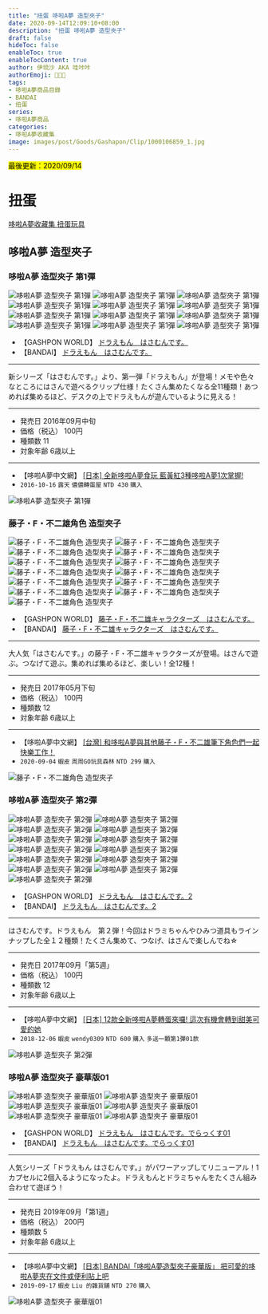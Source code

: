 ```yaml
---
title: "扭蛋 哆啦A夢 造型夾子"
date: 2020-09-14T12:09:10+08:00
description: "扭蛋 哆啦A夢 造型夾子"
draft: false
hideToc: false
enableToc: true
enableTocContent: true
author: 伊琉沙 AKA 哇咔咔
authorEmoji: 👩🏿‍🚀
tags: 
- 哆啦A夢商品目錄
- BANDAI
- 扭蛋
series:
- 哆啦A夢商品
categories:
- 哆啦A夢收藏集
image: images/post/Goods/Gashapon/Clip/1000106859_1.jpg
---
```

<mark>最後更新：2020/09/14</mark>

# 扭蛋
[哆啦A夢收藏集 扭蛋玩具](../doraemon-collection-gashapon)

## 哆啦A夢 造型夾子
### 哆啦A夢 造型夾子 第1彈
![哆啦A夢 造型夾子 第1彈](/images/post/Goods/Gashapon/Clip/1000106859_1.jpg)
![哆啦A夢 造型夾子 第1彈](/images/post/Goods/Gashapon/Clip/1000106859_2.jpg)
![哆啦A夢 造型夾子 第1彈](/images/post/Goods/Gashapon/Clip/1000106859_3.jpg)
![哆啦A夢 造型夾子 第1彈](/images/post/Goods/Gashapon/Clip/1000106859_4.jpg)
![哆啦A夢 造型夾子 第1彈](/images/post/Goods/Gashapon/Clip/1000106859_5.jpg)
![哆啦A夢 造型夾子 第1彈](/images/post/Goods/Gashapon/Clip/1000106859_6.jpg)
![哆啦A夢 造型夾子 第1彈](/images/post/Goods/Gashapon/Clip/1000106859_7.jpg)
![哆啦A夢 造型夾子 第1彈](/images/post/Goods/Gashapon/Clip/1000106859_8.jpg)
![哆啦A夢 造型夾子 第1彈](/images/post/Goods/Gashapon/Clip/1000106859_9.jpg)
![哆啦A夢 造型夾子 第1彈](/images/post/Goods/Gashapon/Clip/1000106859_10.jpg)
![哆啦A夢 造型夾子 第1彈](/images/post/Goods/Gashapon/Clip/1000106859_11.jpg)
![哆啦A夢 造型夾子 第1彈](/images/post/Goods/Gashapon/Clip/1000106859_12.jpg)
+ 【GASHPON WORLD】
[ドラえもん　はさむんです。](https://gashapon.jp/products/detail.html?jan_code=4549660095941000)
+ 【BANDAI】
[ドラえもん　はさむんです。](https://www.bandai.co.jp/catalog/item.php?jan_cd=4549660095941000)

---
新シリーズ「はさむんです。」より、第一弾「ドラえもん」が登場！メモや色々なところにはさんで遊べるクリップ仕様！たくさん集めたくなる全11種類！あつめれば集めるほど、デスクの上でドラえもんが遊んでいるように見える！

---
+ 発売日 2016年09月中旬
+ 価格（税込） 100円
+ 種類数 11
+ 対象年齢 6歳以上

---
+ 【哆啦A夢中文網】
[[日本] 全新哆啦A夢食玩 藍黃紅3種哆啦A夢1次掌握!](https://chinesedora.com/news/5986.htm)
+ `2016-10-16` `露天` `儂儂轉蛋屋` `NTD 430` `購入`

![哆啦A夢 造型夾子 第1彈](/images/post/Goods/Gashapon/Clip/1000106859_0.jpg)

### 藤子・F・不二雄角色 造型夾子
![藤子・F・不二雄角色 造型夾子](/images/post/Goods/Gashapon/Clip/1000114476_1.jpg)
![藤子・F・不二雄角色 造型夾子](/images/post/Goods/Gashapon/Clip/1000114476_2.jpg)
![藤子・F・不二雄角色 造型夾子](/images/post/Goods/Gashapon/Clip/1000114476_3.jpg)
![藤子・F・不二雄角色 造型夾子](/images/post/Goods/Gashapon/Clip/1000114476_4.jpg)
![藤子・F・不二雄角色 造型夾子](/images/post/Goods/Gashapon/Clip/1000114476_5.jpg)
![藤子・F・不二雄角色 造型夾子](/images/post/Goods/Gashapon/Clip/1000114476_6.jpg)
![藤子・F・不二雄角色 造型夾子](/images/post/Goods/Gashapon/Clip/1000114476_7.jpg)
![藤子・F・不二雄角色 造型夾子](/images/post/Goods/Gashapon/Clip/1000114476_8.jpg)
![藤子・F・不二雄角色 造型夾子](/images/post/Goods/Gashapon/Clip/1000114476_9.jpg)
![藤子・F・不二雄角色 造型夾子](/images/post/Goods/Gashapon/Clip/1000114476_10.jpg)
![藤子・F・不二雄角色 造型夾子](/images/post/Goods/Gashapon/Clip/1000114476_11.jpg)
![藤子・F・不二雄角色 造型夾子](/images/post/Goods/Gashapon/Clip/1000114476_12.jpg)
![藤子・F・不二雄角色 造型夾子](/images/post/Goods/Gashapon/Clip/1000114476_13.jpg)
+ 【GASHPON WORLD】
[藤子・F・不二雄キャラクターズ　はさむんです。](https://gashapon.jp/products/detail.html?jan_code=4549660113676000)
+ 【BANDAI】
[藤子・F・不二雄キャラクターズ　はさむんです。](https://www.bandai.co.jp/catalog/item.php?jan_cd=4549660113676000)

---
大人気「はさむんです。」の藤子・F・不二雄キャラクターズが登場。はさんで遊ぶ。つなげて遊ぶ。集めれば集めるほど、楽しい！全12種！

---
+ 発売日 2017年05月下旬
+ 価格（税込） 100円
+ 種類数 12
+ 対象年齢 6歳以上

---
+ 【哆啦A夢中文網】
[[台灣] 和哆啦A夢與其他藤子・F・不二雄筆下角色們一起快樂工作！](https://chinesedora.com/news/6594.htm)
+ `2020-09-04` `蝦皮` `周周GO玩具森林` `NTD 299` `購入`

![藤子・F・不二雄角色 造型夾子](/images/post/Goods/Gashapon/Clip/1000114476_0.jpg)

### 哆啦A夢 造型夾子 第2彈
![哆啦A夢 造型夾子 第2彈](/images/post/Goods/Gashapon/Clip/1000117598_1.jpg)
![哆啦A夢 造型夾子 第2彈](/images/post/Goods/Gashapon/Clip/1000117598_2.jpg)
![哆啦A夢 造型夾子 第2彈](/images/post/Goods/Gashapon/Clip/1000117598_3.jpg)
![哆啦A夢 造型夾子 第2彈](/images/post/Goods/Gashapon/Clip/1000117598_4.jpg)
![哆啦A夢 造型夾子 第2彈](/images/post/Goods/Gashapon/Clip/1000117598_5.jpg)
![哆啦A夢 造型夾子 第2彈](/images/post/Goods/Gashapon/Clip/1000117598_6.jpg)
![哆啦A夢 造型夾子 第2彈](/images/post/Goods/Gashapon/Clip/1000117598_7.jpg)
![哆啦A夢 造型夾子 第2彈](/images/post/Goods/Gashapon/Clip/1000117598_8.jpg)
![哆啦A夢 造型夾子 第2彈](/images/post/Goods/Gashapon/Clip/1000117598_9.jpg)
![哆啦A夢 造型夾子 第2彈](/images/post/Goods/Gashapon/Clip/1000117598_10.jpg)
![哆啦A夢 造型夾子 第2彈](/images/post/Goods/Gashapon/Clip/1000117598_11.jpg)
![哆啦A夢 造型夾子 第2彈](/images/post/Goods/Gashapon/Clip/1000117598_12.jpg)
![哆啦A夢 造型夾子 第2彈](/images/post/Goods/Gashapon/Clip/1000117598_13.jpg)
+ 【GASHPON WORLD】
[ドラえもん　はさむんです。2](https://gashapon.jp/products/detail.html?jan_code=4549660179856000)
+ 【BANDAI】
[ドラえもん　はさむんです。2](https://www.bandai.co.jp/catalog/item.php?jan_cd=4549660179856000)

---
はさむんです。ドラえもん　第２弾！今回はドラミちゃんやひみつ道具もラインナップした全１２種類！たくさん集めて、つなげ、はさんで楽しんでね☆

---
+ 発売日 2017年09月「第5週」
+ 価格（税込） 100円
+ 種類数 12
+ 対象年齢 6歳以上

---
+ 【哆啦A夢中文網】
[[日本] 12款全新哆啦A夢轉蛋來囉! 這次有機會轉到甜美可愛的她](https://chinesedora.com/news/6859.htm)
+ `2018-12-06` `蝦皮` `wendy0309` `NTD 600` `購入` `多送一顆第1彈01款`

![哆啦A夢 造型夾子 第2彈](/images/post/Goods/Gashapon/Clip/1000117598_0.jpg)

### 哆啦A夢 造型夾子 豪華版01
![哆啦A夢 造型夾子 豪華版01](/images/post/Goods/Gashapon/Clip/1000138786_1.jpg)
![哆啦A夢 造型夾子 豪華版01](/images/post/Goods/Gashapon/Clip/1000138786_2.jpg)
![哆啦A夢 造型夾子 豪華版01](/images/post/Goods/Gashapon/Clip/1000138786_3.jpg)
![哆啦A夢 造型夾子 豪華版01](/images/post/Goods/Gashapon/Clip/1000138786_4.jpg)
![哆啦A夢 造型夾子 豪華版01](/images/post/Goods/Gashapon/Clip/1000138786_5.jpg)
![哆啦A夢 造型夾子 豪華版01](/images/post/Goods/Gashapon/Clip/1000138786_6.jpg)
+ 【GASHPON WORLD】
[ドラえもん　はさむんです。でらっくす01](https://gashapon.jp/products/detail.html?jan_code=4549660397199000)
+ 【BANDAI】
[ドラえもん　はさむんです。でらっくす01](https://www.bandai.co.jp/catalog/item.php?jan_cd=4549660397199000)

---
人気シリーズ「ドラえもん はさむんです。」がパワーアップしてリニューアル！1カプセルに2個入るようになったよ。ドラえもんとドラミちゃんをたくさん組み合わせて遊ぼう！

---
+ 発売日 2019年09月「第1週」
+ 価格（税込） 200円
+ 種類数 5
+ 対象年齢 6歳以上

---
+ 【哆啦A夢中文網】
[[日本] BANDAI「哆啦A夢造型夾子豪華版」 把可愛的哆啦A夢夾在文件或便利貼上吧](https://chinesedora.com/news/16532.htm)
+ `2019-09-17` `蝦皮` `Liu 的雜貨舖` `NTD 270` `購入`

![哆啦A夢 造型夾子 豪華版01](/images/post/Goods/Gashapon/Clip/1000138786_0.jpg)
